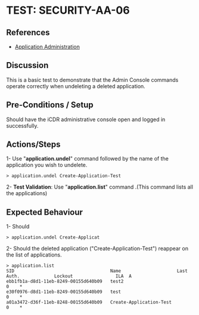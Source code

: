 # TEST: SECURITY-AA-06

## References

* [Application Administration](./)

## Discussion

This is a basic test to demonstrate that the Admin Console commands operate correctly when undeleting a deleted application.

## Pre-Conditions / Setup

Should have the iCDR administrative console open and logged in successfully.

## Actions/Steps

1- Use "**application.undel**" command followed by the name of the application you wish to undelete.

```text
> application.undel Create-Application-Test
```

2- **Test Validation**: Use "**application.list**" command .\(This command lists all the applications\)

## Expected Behaviour

1- Should 

```text
> application.undel Create-Applicat
```

2- Should the deleted application \("Create-Application-Test"\) reappear on the list of applications.

```text
> application.list
SID                                    Name                     Last Auth.             Lockout                ILA  A
ebb1fb1a-d8d1-11eb-8249-00155d640b09   test2                                                                  0    *
e30f0976-d8d1-11eb-8249-00155d640b09   test                                                                   0    *
a01a3472-d36f-11eb-8248-00155d640b09   Create-Application-Test                                                0    *
```


